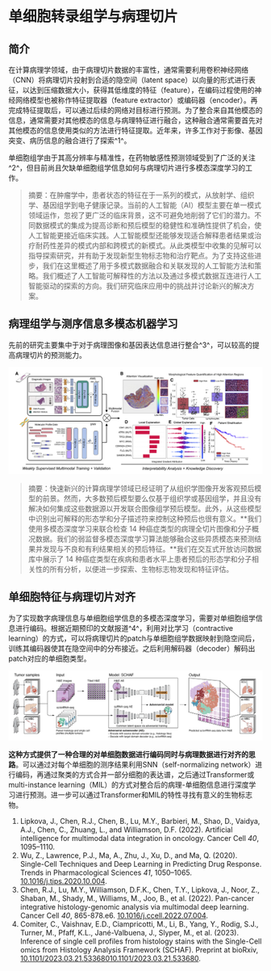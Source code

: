 # 单细胞转录组学与病理切片

## 简介

在计算病理学领域，由于病理切片数据的丰富性，通常需要利用卷积神经网络（CNN）将病理切片投射到合适的隐空间（latent space）以向量的形式进行表征，以达到压缩数据大小，获得其低维度的特征（feature），在编码过程使用的神经网络模型也被称作特征提取器（feature extractor）或编码器（encoder）。再完成特征提取后，可以通过后续的网络对目标进行预测。为了整合来自其他模态的信息，通常需要对其他模态的信息与病理特征进行融合，这种融合通常需要首先对其他模态的信息使用类似的方法进行特征提取。近年来，许多工作对于影像、基因突变、病历信息的融合进行了探索^1^。

单细胞组学由于其高分辨率与精准性，在药物敏感性预测领域受到了广泛的关注^2^，但目前尚且欠缺单细胞组学信息如何与病理切片进行多模态深度学习的工作。

>  摘要：在肿瘤学中，患者状态的特征在于一系列的模式，从放射学、组织学、基因组学到电子健康记录。当前的人工智能（AI）模型主要在单一模式领域运作，忽视了更广泛的临床背景，这不可避免地削弱了它们的潜力。不同数据模式的集成为提高诊断和预后模型的稳健性和准确性提供了机会，使人工智能更接近临床实践。人工智能模型还能够发现适合解释患者结果或治疗耐药性差异的模式内部和跨模式的新模式。从此类模型中收集的见解可以指导探索研究，并有助于发现新型生物标志物和治疗靶点。为了支持这些进步，我们在这里概述了用于多模式数据融合和关联发现的人工智能方法和策略。我们概述了人工智能可解释性的方法以及通过多模式数据互连进行人工智能驱动的探索的方向。我们研究临床应用中的挑战并讨论新兴的解决方案。

## 病理组学与测序信息多模态机器学习

先前的研究主要集中于对于病理图像和基因表达信息进行整合^3^，可以较高的提高病理切片的预测能力。

![image-20231208下午105122635](figure/figure2.png)

> 摘要：快速新兴的计算病理学领域已经证明了从组织学图像开发客观预后模型的前景。然而，大多数预后模型要么仅基于组织学或基因组学，并且没有解决如何集成这些数据源以开发联合图像组学预后模型。此外，从这些模型中识别出可解释的形态学和分子描述符来控制这种预后也很有意义。**我们使用多模态深度学习来联合检查 14 种癌症类型的病理全切片图像和分子概况数据。我们的弱监督多模态深度学习算法能够融合这些异质模态来预测结果并发现与不良和有利结果相关的预后特征。**我们在交互式开放访问数据库中展示了 14 种癌症类型在疾病和患者水平上患者预后的形态学和分子相关性的所有分析，以便进一步探索、生物标志物发现和特征评估。

## 单细胞特征与病理切片对齐

为了实现数字病理信息与单细胞组学信息的多模态深度学习，需要对单细胞组学信息进行编码。根据近期预印的文献报道^4^，利用对比学习（contractive learning）的方式，可以将病理切片的patch与单细胞组学数据映射到隐空间后，训练其编码器使其在隐空间中的分布接近。之后利用解码器（decoder）解码出patch对应的单细胞类型。

![image-20231208下午103827922](figure/figure1.png)

**这种方式提供了一种合理的对单细胞数据进行编码同时与病理数据进行对齐的思路**。可以通过对每个单细胞的测序结果利用SNN（self-normalizing network）进行编码，再通过聚类的方式合并一部分细胞的表达谱，之后通过Transformer或multi-instance learning（MIL）的方式对整合后的病理-单细胞信息进行深度学习进行预测。进一步可以通过Transformer和MIL的特性寻找有意义的生物标志物。



1. Lipkova, J., Chen, R.J., Chen, B., Lu, M.Y., Barbieri, M., Shao, D., Vaidya, A.J., Chen, C., Zhuang, L., and Williamson, D.F. (2022). Artificial intelligence for multimodal data integration in oncology. Cancer Cell *40*, 1095–1110.
2. Wu, Z., Lawrence, P.J., Ma, A., Zhu, J., Xu, D., and Ma, Q. (2020). Single-Cell Techniques and Deep Learning in Predicting Drug Response. Trends in Pharmacological Sciences *41*, 1050–1065. [10.1016/j.tips.2020.10.004](https://doi.org/10.1016/j.tips.2020.10.004).
3. Chen, R.J., Lu, M.Y., Williamson, D.F.K., Chen, T.Y., Lipkova, J., Noor, Z., Shaban, M., Shady, M., Williams, M., Joo, B., et al. (2022). Pan-cancer integrative histology-genomic analysis via multimodal deep learning. Cancer Cell *40*, 865-878.e6. [10.1016/j.ccell.2022.07.004](https://doi.org/10.1016/j.ccell.2022.07.004).
4. Comiter, C., Vaishnav, E.D., Ciampricotti, M., Li, B., Yang, Y., Rodig, S.J., Turner, M., Pfaff, K.L., Jané-Valbuena, J., Slyper, M., et al. (2023). Inference of single cell profiles from histology stains with the Single-Cell omics from Histology Analysis Framework (SCHAF). Preprint at bioRxiv, [10.1101/2023.03.21.533680](https://doi.org/10.1101/2023.03.21.533680)[10.1101/2023.03.21.533680](https://doi.org/10.1101/2023.03.21.533680). 

